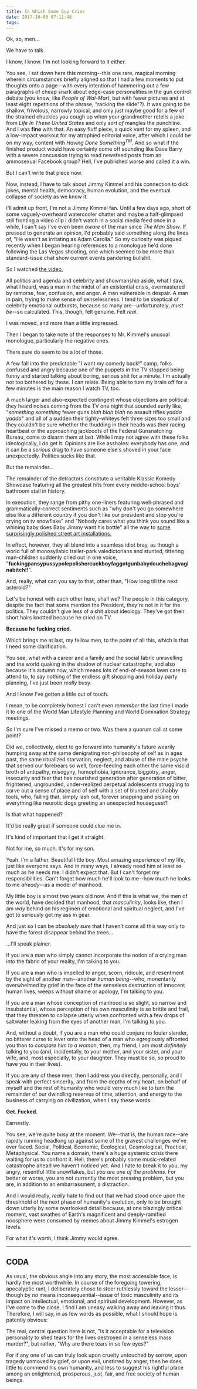 ```yaml
---
title: In Which Some Guy Cries
date: 2017-10-08 07:11:48
tags:
---
```



Ok, so, men...

We have to talk.

I know, I know.  I'm not looking forward to it either.

You see, I sat down here this morning--this one rare, magical morning wherein circumstances briefly aligned so that I had a few moments to put thoughts onto a page--with every intention of hammering out a few paragraphs of cheap snark about edge-case personalities in the gun control debate (you know, like *People of Wal-Mart*, but with fewer pictures and at least eight repetitions of the phrase, "racking the slide"?).  It was going to be shallow, frivolous, narrowly topical, and only just maybe good for a few of the strained chuckles you cough up when your grandmother retells a joke from *Life In These United States* and only *sort of* mangles the punchline.  And I was **fine** with that.  An easy fluff piece, a quick vent for my spleen, and a low-impact workout for my atrophied editorial voice, after which I could be on my way, content with *Having Done Something<sup>TM</sup>*.  And so what if the finished product would have certainly come off sounding like Dave Barry with a severe concussion trying to read newsfeed posts from an ammosexual Facebook group?  Hell, I've published worse and called it a win.  

But I can't write that piece now.  

Now, instead, I have to talk about Jimmy Kimmel and his connection to dick jokes, mental health, democracy, human evolution,  and the eventual collapse of society as we know it.

I'll admit up front, I'm not a Jimmy Kimmel fan.  Until a few days ago, short of some vaguely-overheard watercooler chatter and maybe a half-glimpsed still fronting a video clip I didn't watch in a social media feed once in a while, I can't say I've even been *aware* of the man since *The Man Show*.  If pressed to generate an opinion, I'd probably said something along the lines of, "He wasn't as irritating as Adam Carolla."  So my curiosity was piqued recently when I began hearing references to a monologue he'd done following the Las Vegas shooting, one which seemed to be more than standard-issue chat show current events pandering bullshit.

So I watched [the video.](https://www.youtube.com/watch?v=ruYeBXudsds "Kimmel's Take on Las Vegas")

All politics and agenda and celebrity and showmanship aside, what I saw, what I heard, was a man in the midst of an existential crisis, overmastered by remorse, fear, confusion, and anger.  A man vulnerable in despair.  A man in pain, trying to make sense of senselessness.  I tend to be skeptical of celebrity emotional outbursts, because so many are--unfortunately, *must be*--so calculated.  This, though, felt genuine.  Felt *real*.

I was moved, and more than a little impressed.

Then I began to take note of the responses to Mr. Kimmel's unusual monologue, particularly the negative ones.

There sure do seem to be a lot of those.

A few fall into the predictable "I want my comedy back!" camp, folks confused and angry because one of the puppets in the TV stopped being funny and started talking about boring, serious shit for a minute.  I'm actually not too bothered by these.  I can relate.  Being able to turn my brain off for a few minutes is the main reason I watch TV, too.

A much larger and also-expected contingent whose objections are political:  they heard noises coming from the TV one night that sounded eerily like, "*something something* fewer guns *blah blah blah* no assault rifles *yadda yadda*" and all of a sudden their tighty-whiteys felt three sizes too small and they couldn't be sure whether the thudding in their heads was their racing heartbeat or the approaching jackboots of the Federal Gunsnatching Bureau, come to disarm them at last.  While I may not agree with these folks ideologically, I *do* get it.  Opinions are like assholes:  everybody has one, and it can be a *serious* drag to have someone else's shoved in your face unexpectedly.  Politics sucks like that.

But the remainder...    

The remainder of the detractors constitute a veritable Klassic Komedy Showcase featuring all the greatest hits from every middle-school boys' bathroom stall in history.  

In execution, they range from pithy one-liners featuring well-phrased and grammatically-correct sentiments such as "why don't you go somewhere else like a different country if you don't like our president and stop you're crying on tv snowflake" and "Nobody cares what you think you sound like a whining baby does Baby Jimmy want his bottle" all the way to [some surprisingly polished street art installations.](https://twitter.com/unsavoryagents/status/915989225631236096/photo/1 "Sabo's Critique of Kimmel")  

In effect, however, they all blend into a seamless idiot bray, as though a world full of monosyllabic trailer-park valedictorians and stunted, tittering man-children suddenly cried out in one voice, "**fuckingpansypussypolepolishercuckboyfaggotgunbabydouchebagvaginabitch!!**".  

And, really, what can you say to that, other than, "How long till the next asteroid?"

Let's be honest with each other here, shall we?  The people in this category, despite the fact that some mention the President, they're not in it for the politics.  They couldn't give less of a shit about ideology.  They've got their short hairs knotted because he cried on TV.

**Because he fucking cried.**

Which brings me at last, my fellow men, to the point of all this, which is that I need some clarification.

You see, what with a career and a family and the social fabric unravelling and the world quaking in the shadow of nuclear catastrophe, and also because it's autumn now, which means lots of end-of-season lawn care to attend to, to say nothing of the endless gift shopping and holiday party planning, I've just been *really* busy.  

And I know I've gotten a little out of touch.  

I mean, to be completely honest I can't even *remember* the last time I made it to one of the World Man Lifestyle Planning and World Domination Strategy meetings.  

So I'm sure I've missed a memo or two.  Was there a quorum call at some point?  

Did we, collectively, elect to go forward into humanity's future wearily humping away at the same denigrating non-philosophy of self as in ages past, the same ritualized starvation, neglect, and abuse of the male psyche that served our forebears so well, force-feeding each other the same viscid broth of antipathy, misogyny, homophobia, ignorance, biggotry, anger, insecurity and fear that has nourished generation after generation of bitter, frightened, ungrounded, under-realized perpetual adolescents struggling to carve out a sense of place and of self with a set of blunted and shabby tools, who, failing that, simply lash out, forever snapping and pissing on everything like neurotic dogs greeting an unexpected houseguest?

Is that what happened?

It'd be really great if someone could clue me in.

It's kind of important that I get it straight.  

Not for me, so much.  It's for my son.

Yeah.  I'm a father.  Beautiful little boy.  Most amazing experience of my life, just like everyone says.  And in many ways, I already need him at least as much as he needs me.  I didn't expect that.  But I can't forget my responsibilities.  Can't forget how much he'll look to me--how much he looks to me *already*--as a model of manhood.

My little boy is almost two years old now.  And if this is what we, the men of the world, have decided that manhood, that *masculinity*, looks like, then I am *way* behind on his regimen of emotional and spiritual neglect, and I've got to seriously get my ass in gear.     

And just so I can be *absoluely sure* that I haven't come all this way only to have the forest disappear behind the trees...

...I'll speak plainer.

If you are a man who simply cannot incorporate the notion of a crying man into the fabric of your reality, I'm talking to you.

If you are a man who is impelled to anger, scorn, ridicule, and resentment by the sight of another man--another *human being*--who, monentarily overwhelmed by grief in the face of the senseless destruction of innocent human lives, weeps without shame or apology, I'm talking to you.

If you are a man whose conception of manhood is so slight, so narrow and insubstantial, whose perception of his own masculinity is so brittle and frail, that they threaten to collapse utterly when confronted with a few drops of saltwater leaking from the eyes of another man, I'm talking to you.

And, without a doubt, if you are a man who could conjure no fouler slander, no bitterer curse to lever onto the head of a man who egregiously affronted you than to *compare him to a woman*, then, my friend, I am most *definitely* talking to you (and, incidentally, to your mother, and your sister, and your wife, and, most especially, to your daughter.  They must be so, *so* proud to have you in their lives).

If you are any of these men, then I address you directly, personally, and I speak with perfect sincerity, and from the depths of my heart, on behalf of myself and the rest of humanity who would very much like to turn the remainder of our dwindling reserves of time, attention, and energy to the business of carrying on civilization, when I say these words:

**Get. Fucked.**

Earnestly.

You see, we're quite busy at the moment.  We--that is, the human race--are rapidly running headlong up against some of the gravest challenges we've ever faced.  Social, Political, Economic, Ecological, Cosmological, Practical, Metaphysical.  You name a domain, there's a huge systemic crisis there waiting for us to confront it.  Hell, there's probably some music-related catastrophe ahead we haven't noticed yet.  And I hate to break it to you, my angry, resentful little snowflakes, but *you are one of the problems*.  For better or worse, you are not currently the most pressing problem, but you are, in addition to an embarrassment, a distraction. 

And I would really, *really* hate to find out that we had stood once upon the threshhold of the next phase of humanity's evolution, only to be brought down utterly by some overlooked detail because, at one blazingly critical moment, vast swathes of Earth's magnificent and deeply-ramified noosphere were consumed by memes about Jimmy Kimmel's estrogen levels.  

For what it's worth, I think Jimmy would agree.


---
## CODA

As usual, the obvious angle into any story, the most accessible face, is hardly the most worthwhile.  In course of the foregoing towering, apocalyptic rant, I deliberately chose to steer ruthlessly toward the lesser--though by *no* means inconsequential--issue of toxic masculinity and its impact on intellectual, emotional, and spiritual development.  However, as I've come to the close, I find I am uneasy walking away and leaving it thus.  Therefore, I will say, in as few words as possible, what I should hope is patently obvious:

The real, central question here is not, "Is it acceptable for a television personality to shed tears for the lives destroyed in a senseless mass murder?", but rather, "Why are there tears in so few eyes?"

For if any one of us can truly look upon cruelty untouched by sorrow, upon tragedy unmoved by grief, or upon evil, unstirred by anger, then he does little to commend his own humanity, and less to suggest his rightful place among an enlightened, prosperous, just, fair, and free society of human beings. 

    
